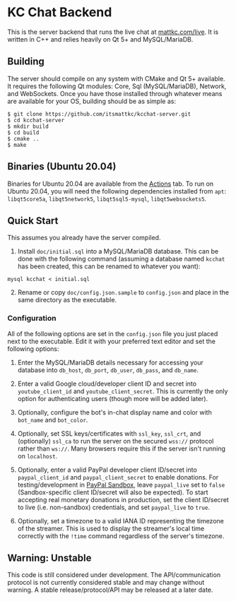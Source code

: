# KC Chat Backend

This is the server backend that runs the live chat at [mattkc.com/live](https://mattkc.com/live). It is written in C++ and relies heavily on Qt 5+ and MySQL/MariaDB.

## Building

The server should compile on any system with CMake and Qt 5+ available. It requires the following Qt modules: Core, Sql (MySQL/MariaDB), Network, and WebSockets. Once you have those installed through whatever means are available for your OS, building should be as simple as:

```
$ git clone https://github.com/itsmattkc/kcchat-server.git
$ cd kcchat-server
$ mkdir build
$ cd build
$ cmake ..
$ make
```

## Binaries (Ubuntu 20.04)

Binaries for Ubuntu 20.04 are available from the [Actions](https://github.com/itsmattkc/kcchat-server/actions) tab. To run on Ubuntu 20.04, you will need the following dependencies installed from `apt`: `libqt5core5a`, `libqt5network5`, `libqt5sql5-mysql`, `libqt5websockets5`.

## Quick Start

This assumes you already have the server compiled.

1. Install `doc/initial.sql` into a MySQL/MariaDB database. This can be done with the following command (assuming a database named `kcchat` has been created, this can be renamed to whatever you want):

```
mysql kcchat < initial.sql
```

2. Rename or copy `doc/config.json.sample` to `config.json` and place in the same directory as the executable.

### Configuration

All of the following options are set in the `config.json` file you just placed next to the executable. Edit it with your preferred text editor and set the following options:

1. Enter the MySQL/MariaDB details necessary for accessing your database into `db_host`, `db_port`, `db_user`, `db_pass`, and `db_name`.

2. Enter a valid Google cloud/developer client ID and secret into `youtube_client_id` and `youtube_client_secret`. This is currently the only option for authenticating users (though more will be added later).

3. Optionally, configure the bot's in-chat display name and color with `bot_name` and `bot_color`.

4. Optionally, set SSL keys/certificates with `ssl_key`, `ssl_crt`, and (optionally) `ssl_ca` to run the server on the secured `wss://` protocol rather than `ws://`. Many browsers require this if the server isn't running on `localhost`.

6. Optionally, enter a valid PayPal developer client ID/secret into `paypal_client_id` and `paypal_client_secret` to enable donations. For testing/development in [PayPal Sandbox](https://developer.paypal.com/tools/sandbox/), leave `paypal_live` set to `false` (Sandbox-specific client ID/secret will also be expected). To start accepting real monetary donations in production, set the client ID/secret to live (i.e. non-sandbox) credentials, and set `paypal_live` to `true`.

7. Optionally, set a timezone to a valid IANA ID representing the timezone of the streamer. This is used to display the streamer's local time correctly with the `!time` command regardless of the server's timezone.

## Warning: Unstable

This code is still considered under development. The API/communication protocol is not currently considered stable and may change without warning. A stable release/protocol/API may be released at a later date.
